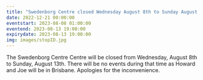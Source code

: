 ```yaml
---
title: "Swedenborg Centre closed Wednesday August 8th to Sunday August 13th"
date: 2022-12-21 00:00:00
eventstart: 2023-08-08 01:00:00
eventend: 2023-08-13 19:00:00
expirydate: 2023-08-13 19:00:00
img: images/stopID.jpg
---
```


The Swedenborg Centre Centre will be closed from Wednesday, August 8th to Sunday, August 13th. There will be no events during that time as Howard and Joe will be in Brisbane. Apologies for the inconvenience.